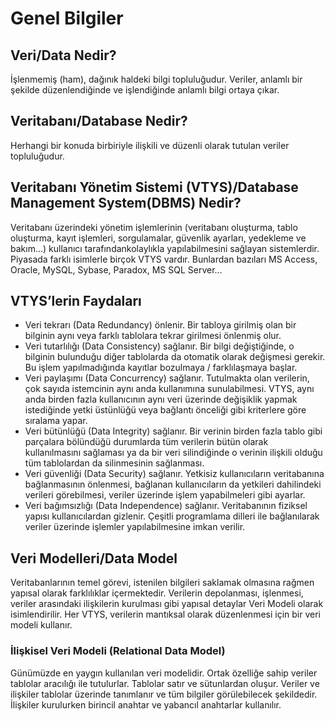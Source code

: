 # Genel Bilgiler

## Veri/Data Nedir?
İşlenmemiş (ham), dağınık haldeki bilgi topluluğudur. Veriler, anlamlı bir şekilde düzenlendiğinde ve işlendiğinde anlamlı bilgi ortaya çıkar.

## Veritabanı/Database Nedir?
Herhangi bir konuda birbiriyle ilişkili ve düzenli olarak tutulan veriler topluluğudur. 

## Veritabanı Yönetim Sistemi (VTYS)/Database Management System(DBMS) Nedir?
Veritabanı üzerindeki yönetim işlemlerinin (veritabanı oluşturma, tablo oluşturma, kayıt işlemleri, sorgulamalar, güvenlik ayarları, yedekleme ve bakım…) 
kullanıcı tarafındankolaylıkla yapılabilmesini sağlayan sistemlerdir. Piyasada farklı isimlerle birçok VTYS vardır. Bunlardan bazıları MS Access, Oracle, 
MySQL, Sybase, Paradox, MS SQL Server…

## VTYS’lerin Faydaları
* Veri tekrarı (Data Redundancy) önlenir. Bir tabloya girilmiş olan bir bilginin aynı veya farklı tablolara tekrar girilmesi önlenmiş olur.
* Veri tutarlılığı (Data Consistency) sağlanır. Bir bilgi değiştiğinde, o bilginin bulunduğu diğer tablolarda da otomatik olarak değişmesi gerekir.
Bu işlem yapılmadığında kayıtlar bozulmaya / farklılaşmaya başlar.
* Veri paylaşımı (Data Concurrency) sağlanır. Tutulmakta olan verilerin, çok sayıda istemcinin aynı anda kullanımına sunulabilmesi. VTYS, aynı anda birden
fazla kullanıcının aynı veri üzerinde değişiklik yapmak istediğinde yetki üstünlüğü veya bağlantı önceliği gibi kriterlere göre sıralama yapar.
* Veri bütünlüğü (Data Integrity) sağlanır. Bir verinin birden fazla tablo gibi parçalara bölündüğü durumlarda tüm verilerin bütün olarak kullanılmasını sağlaması
ya da bir veri silindiğinde o verinin ilişkili olduğu tüm tablolardan da silinmesinin sağlanması.
* Veri güvenliği (Data Security) sağlanır. Yetkisiz kullanıcıların veritabanına bağlanmasının önlenmesi, bağlanan kullanıcıların da yetkileri dahilindeki verileri
görebilmesi, veriler üzerinde işlem yapabilmeleri gibi ayarlar.
* Veri bağımsızlığı (Data Independence) sağlanır. Veritabanının fiziksel yapısı kullanıcılardan gizlenir. Çeşitli programlama dilleri ile bağlanılarak veriler
üzerinde işlemler yapılabilmesine imkan verilir.

## Veri Modelleri/Data Model
Veritabanlarının temel görevi, istenilen bilgileri saklamak olmasına rağmen yapısal olarak farklılıklar içermektedir. Verilerin depolanması, işlenmesi,
veriler arasındaki ilişkilerin kurulması gibi yapısal detaylar Veri Modeli olarak isimlendirilir. Her VTYS, verilerin mantıksal olarak düzenlenmesi için bir
veri modeli kullanır. 

### İlişkisel Veri Modeli (Relational Data Model)
Günümüzde en yaygın kullanılan veri modelidir. Ortak özelliğe sahip veriler tablolar aracılığı ile tutulurlar. Tablolar satır ve sütunlardan oluşur. 
Veriler ve ilişkiler tablolar üzerinde tanımlanır ve tüm bilgiler görülebilecek şekildedir. İlişkiler kurulurken birincil anahtar ve yabancıl anahtarlar kullanılır.










